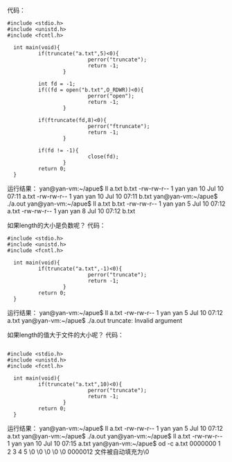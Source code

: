 代码：
```
#include <stdio.h>  
#include <unistd.h>  
#include <fcntl.h>  
  
  int main(void){  
          if(truncate("a.txt",5)<0){  
                          perror("truncate");  
                          return -1;  
                  }  
    
          int fd = -1;  
          if((fd = open("b.txt",O_RDWR))<0){  
                          perror("open");  
                          return -1;  
                  }  
    
          if(ftruncate(fd,8)<0){  
                          perror("ftruncate");  
                          return -1;  
                  }  
    
          if(fd != -1){  
                          close(fd);  
                  }  
          return 0;  
  } 

```
运行结果：
yan@yan-vm:~/apue$ ll a.txt b.txt
-rw-rw-r-- 1 yan yan 10 Jul 10 07:11 a.txt
-rw-rw-r-- 1 yan yan 10 Jul 10 07:11 b.txt
yan@yan-vm:~/apue$ ./a.out
yan@yan-vm:~/apue$ ll a.txt b.txt
-rw-rw-r-- 1 yan yan 5 Jul 10 07:12 a.txt
-rw-rw-r-- 1 yan yan 8 Jul 10 07:12 b.txt

如果length的大小是负数呢？
代码：
```
#include <stdio.h>  
#include <unistd.h>  
#include <fcntl.h>  
  
  int main(void){  
          if(truncate("a.txt",-1)<0){  
                          perror("truncate");  
                          return -1;  
                  }  
          return 0;  
  } 

```
运行结果：
yan@yan-vm:~/apue$ ll a.txt
-rw-rw-r-- 1 yan yan 5 Jul 10 07:12 a.txt
yan@yan-vm:~/apue$ ./a.out
truncate: Invalid argument

如果length的值大于文件的大小呢？
代码：
```

#include <stdio.h>  
#include <unistd.h>  
#include <fcntl.h>  
  
  int main(void){  
          if(truncate("a.txt",10)<0){  
                          perror("truncate");  
                          return -1;  
                  }  
          return 0;  
  } 
```
运行结果：
yan@yan-vm:~/apue$ ll a.txt
-rw-rw-r-- 1 yan yan 5 Jul 10 07:12 a.txt
yan@yan-vm:~/apue$ ./a.out
yan@yan-vm:~/apue$ ll a.txt
-rw-rw-r-- 1 yan yan 10 Jul 10 07:15 a.txt
yan@yan-vm:~/apue$ od -c a.txt
0000000   1   2   3   4   5  \0  \0  \0  \0  \0
0000012
文件被自动填充为\0
